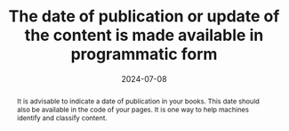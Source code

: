 ---
title: The date of publication or update of the content is made available in programmatic form
abstract: It is advisable to indicate a date of publication in your books. This date should also be available in the code of your pages. It is one way to help machines identify and classify content.
categories:
  - Identification
agrege: O4224-E069
opquast: 4 224
indiceebook: "69"
description: Rule  069
before: "068"
weight: "69"
after: "070"
actif: "1"
layout: rules
date: 2024-07-08
tags:
  - Readability
  - Trust
  - discoverability
objectif:
  - Provide a publication date to read and index tools
  - Increase ranking by reading and classification engines
Meo:
  - Use date metadata for publication date
  - Use dcterms:modified metadata to indicate the date of the last modification made to the file
Controle:
  - Check the presence and accuracy of the metadata 'dc:date'
  - Check the presence and relevance of the metadata 'dcterms:modified'
epubcheck: null
ace: null
humancheck: true
ReadiumGoToolkit: null
Source:
  - Opquast
Referentiel:
  - N/A
steps:
  - Crafting
comments:
  - 2024-07-22 Classification Change for Identification & Contact
---